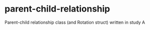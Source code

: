 # parent-child-relationship
Parent-child relationship class (and Rotation struct) written in study A
